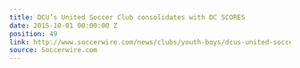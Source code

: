 ```yaml
---
title: DCU’s United Soccer Club consolidates with DC SCORES
date: 2015-10-01 00:00:00 Z
position: 49
link: http://www.soccerwire.com/news/clubs/youth-boys/dcus-united-soccer-club-consolidates-with-dc-scores/
source: Soccerwire.com
---
```


